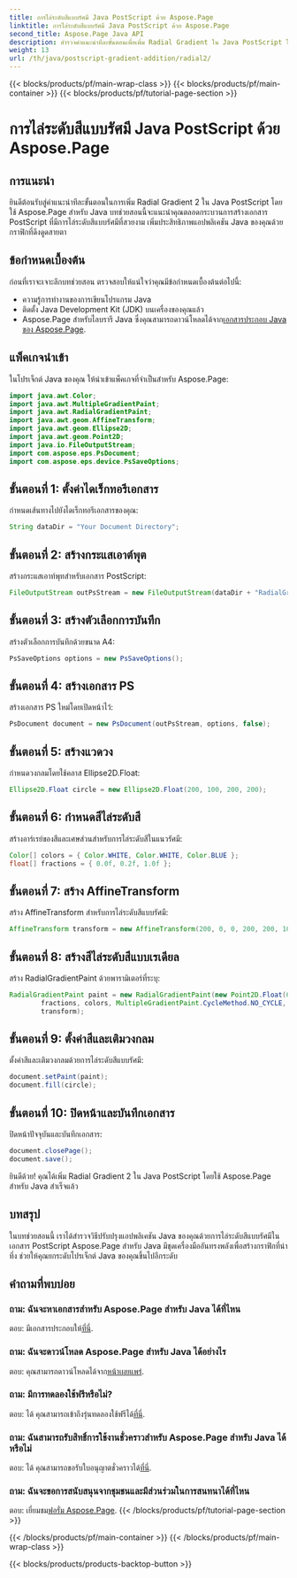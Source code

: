 ```yaml
---
title: การไล่ระดับสีแบบรัศมี Java PostScript ด้วย Aspose.Page
linktitle: การไล่ระดับสีแบบรัศมี Java PostScript ด้วย Aspose.Page
second_title: Aspose.Page Java API
description: สำรวจคำแนะนำทีละขั้นตอนเพื่อเพิ่ม Radial Gradient ใน Java PostScript โดยใช้ Aspose.Page สำหรับกราฟิกที่น่าทึ่งในแอปพลิเคชัน Java ของคุณ
weight: 13
url: /th/java/postscript-gradient-addition/radial2/
---
```


{{< blocks/products/pf/main-wrap-class >}}
{{< blocks/products/pf/main-container >}}
{{< blocks/products/pf/tutorial-page-section >}}

# การไล่ระดับสีแบบรัศมี Java PostScript ด้วย Aspose.Page

## การแนะนำ
ยินดีต้อนรับสู่คำแนะนำทีละขั้นตอนในการเพิ่ม Radial Gradient 2 ใน Java PostScript โดยใช้ Aspose.Page สำหรับ Java บทช่วยสอนนี้จะแนะนำคุณตลอดกระบวนการสร้างเอกสาร PostScript ที่มีการไล่ระดับสีแบบรัศมีที่สวยงาม เพิ่มประสิทธิภาพแอปพลิเคชัน Java ของคุณด้วยกราฟิกที่ดึงดูดสายตา
## ข้อกำหนดเบื้องต้น
ก่อนที่เราจะเจาะลึกบทช่วยสอน ตรวจสอบให้แน่ใจว่าคุณมีข้อกำหนดเบื้องต้นต่อไปนี้:
- ความรู้การทำงานของการเขียนโปรแกรม Java
- ติดตั้ง Java Development Kit (JDK) บนเครื่องของคุณแล้ว
-  Aspose.Page สำหรับไลบรารี Java ซึ่งคุณสามารถดาวน์โหลดได้จาก[เอกสารประกอบ Java ของ Aspose.Page](https://reference.aspose.com/page/java/).
## แพ็คเกจนำเข้า
ในโปรเจ็กต์ Java ของคุณ ให้นำเข้าแพ็คเกจที่จำเป็นสำหรับ Aspose.Page:
```java
import java.awt.Color;
import java.awt.MultipleGradientPaint;
import java.awt.RadialGradientPaint;
import java.awt.geom.AffineTransform;
import java.awt.geom.Ellipse2D;
import java.awt.geom.Point2D;
import java.io.FileOutputStream;
import com.aspose.eps.PsDocument;
import com.aspose.eps.device.PsSaveOptions;
```
## ขั้นตอนที่ 1: ตั้งค่าไดเร็กทอรีเอกสาร
กำหนดเส้นทางไปยังไดเร็กทอรีเอกสารของคุณ:
```java
String dataDir = "Your Document Directory";
```
## ขั้นตอนที่ 2: สร้างกระแสเอาต์พุต
สร้างกระแสเอาท์พุทสำหรับเอกสาร PostScript:
```java
FileOutputStream outPsStream = new FileOutputStream(dataDir + "RadialGradient2_outPS.ps");
```
## ขั้นตอนที่ 3: สร้างตัวเลือกการบันทึก
สร้างตัวเลือกการบันทึกด้วยขนาด A4:
```java
PsSaveOptions options = new PsSaveOptions();
```
## ขั้นตอนที่ 4: สร้างเอกสาร PS
สร้างเอกสาร PS ใหม่โดยเปิดหน้าไว้:
```java
PsDocument document = new PsDocument(outPsStream, options, false);
```
## ขั้นตอนที่ 5: สร้างแวดวง
กำหนดวงกลมโดยใช้คลาส Ellipse2D.Float:
```java
Ellipse2D.Float circle = new Ellipse2D.Float(200, 100, 200, 200);
```
## ขั้นตอนที่ 6: กำหนดสีไล่ระดับสี
สร้างอาร์เรย์ของสีและเศษส่วนสำหรับการไล่ระดับสีในแนวรัศมี:
```java
Color[] colors = { Color.WHITE, Color.WHITE, Color.BLUE };
float[] fractions = { 0.0f, 0.2f, 1.0f };
```
## ขั้นตอนที่ 7: สร้าง AffineTransform
สร้าง AffineTransform สำหรับการไล่ระดับสีแบบรัศมี:
```java
AffineTransform transform = new AffineTransform(200, 0, 0, 200, 200, 100);
```
## ขั้นตอนที่ 8: สร้างสีไล่ระดับสีแบบเรเดียล
สร้าง RadialGradientPaint ด้วยพารามิเตอร์ที่ระบุ:
```java
RadialGradientPaint paint = new RadialGradientPaint(new Point2D.Float(64, 64), 68, new Point2D.Float(24, 24),
        fractions, colors, MultipleGradientPaint.CycleMethod.NO_CYCLE, MultipleGradientPaint.ColorSpaceType.SRGB,
        transform);
```
## ขั้นตอนที่ 9: ตั้งค่าสีและเติมวงกลม
ตั้งค่าสีและเติมวงกลมด้วยการไล่ระดับสีแบบรัศมี:
```java
document.setPaint(paint);
document.fill(circle);
```
## ขั้นตอนที่ 10: ปิดหน้าและบันทึกเอกสาร
ปิดหน้าปัจจุบันและบันทึกเอกสาร:
```java
document.closePage();
document.save();
```
ยินดีด้วย! คุณได้เพิ่ม Radial Gradient 2 ใน Java PostScript โดยใช้ Aspose.Page สำหรับ Java สำเร็จแล้ว
## บทสรุป
ในบทช่วยสอนนี้ เราได้สำรวจวิธีปรับปรุงแอปพลิเคชัน Java ของคุณด้วยการไล่ระดับสีแบบรัศมีในเอกสาร PostScript Aspose.Page สำหรับ Java มีชุดเครื่องมืออันทรงพลังเพื่อสร้างกราฟิกที่น่าทึ่ง ช่วยให้คุณยกระดับโปรเจ็กต์ Java ของคุณขึ้นไปอีกระดับ
## คำถามที่พบบ่อย
### ถาม: ฉันจะหาเอกสารสำหรับ Aspose.Page สำหรับ Java ได้ที่ไหน
 ตอบ: มีเอกสารประกอบให้[ที่นี่](https://reference.aspose.com/page/java/).
### ถาม: ฉันจะดาวน์โหลด Aspose.Page สำหรับ Java ได้อย่างไร
 ตอบ: คุณสามารถดาวน์โหลดได้จาก[หน้าเผยแพร่](https://releases.aspose.com/page/java/).
### ถาม: มีการทดลองใช้ฟรีหรือไม่?
 ตอบ: ได้ คุณสามารถเข้าถึงรุ่นทดลองใช้ฟรีได้[ที่นี่](https://releases.aspose.com/).
### ถาม: ฉันสามารถรับสิทธิ์การใช้งานชั่วคราวสำหรับ Aspose.Page สำหรับ Java ได้หรือไม่
 ตอบ: ได้ คุณสามารถขอรับใบอนุญาตชั่วคราวได้[ที่นี่](https://purchase.aspose.com/temporary-license/).
### ถาม: ฉันจะขอการสนับสนุนจากชุมชนและมีส่วนร่วมในการสนทนาได้ที่ไหน
 ตอบ: เยี่ยมชม[ฟอรั่ม Aspose.Page](https://forum.aspose.com/c/page/39).
{{< /blocks/products/pf/tutorial-page-section >}}

{{< /blocks/products/pf/main-container >}}
{{< /blocks/products/pf/main-wrap-class >}}

{{< blocks/products/products-backtop-button >}}
